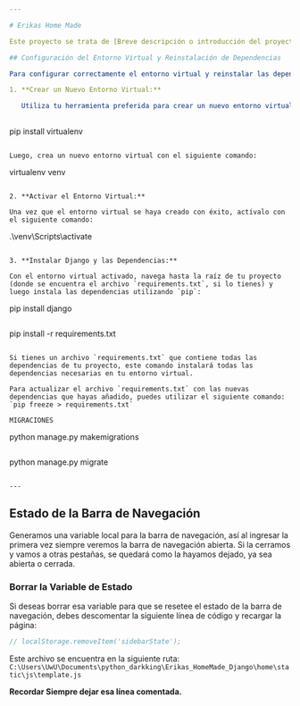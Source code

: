 ```yaml
---

# Erikas Home Made

Este proyecto se trata de [Breve descripción o introducción del proyecto].

## Configuración del Entorno Virtual y Reinstalación de Dependencias

Para configurar correctamente el entorno virtual y reinstalar las dependencias del proyecto después de clonar el repositorio desde GitHub, sigue estos pasos:

1. **Crear un Nuevo Entorno Virtual:**

   Utiliza tu herramienta preferida para crear un nuevo entorno virtual. Por ejemplo, si decides utilizar `virtualenv`, puedes instalarlo ejecutando el siguiente comando en tu terminal:
   
   ```
   pip install virtualenv
   ```

   Luego, crea un nuevo entorno virtual con el siguiente comando:
   
   ```
   virtualenv venv
   ```

2. **Activar el Entorno Virtual:**

   Una vez que el entorno virtual se haya creado con éxito, actívalo con el siguiente comando:
   
   ```
   .\venv\Scripts\activate
   ```

3. **Instalar Django y las Dependencias:**

   Con el entorno virtual activado, navega hasta la raíz de tu proyecto (donde se encuentra el archivo `requirements.txt`, si lo tienes) y luego instala las dependencias utilizando `pip`:
   
   ```
   pip install django
   ```
   
   ```
   pip install -r requirements.txt
   ```

   Si tienes un archivo `requirements.txt` que contiene todas las dependencias de tu proyecto, este comando instalará todas las dependencias necesarias en tu entorno virtual.

   Para actualizar el archivo `requirements.txt` con las nuevas dependencias que hayas añadido, puedes utilizar el siguiente comando: `pip freeze > requirements.txt`

   MIGRACIONES
   ```
   python manage.py makemigrations
   ```
   ```
   python manage.py migrate
   ```

---
```

## Estado de la Barra de Navegación

Generamos una variable local para la barra de navegación, así al ingresar la primera vez siempre veremos la barra de navegación abierta. Si la cerramos y vamos a otras pestañas, se quedará como la hayamos dejado, ya sea abierta o cerrada.

### Borrar la Variable de Estado

Si deseas borrar esa variable para que se resetee el estado de la barra de navegación, debes descomentar la siguiente línea de código y recargar la página:

```javascript
// localStorage.removeItem('sidebarState');
```

Este archivo se encuentra en la siguiente ruta:
`C:\Users\UwU\Documents\python_darkking\Erikas_HomeMade_Django\home\static\js\template.js`

**Recordar Siempre dejar esa línea comentada.**
